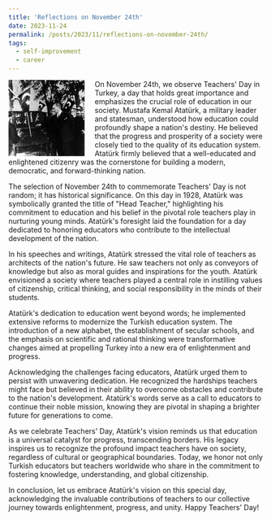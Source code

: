 ```yaml
---
title: 'Reflections on November 24th'
date: 2023-11-24
permalink: /posts/2023/11/reflections-on-november-24th/
tags:
  - self-improvement
  - career
---
```


<img width="150" alt="24 november" src="/images/posts/reflections-on-november-24th.jpg" style="float: left; margin-right: 20px;" /> On November 24th, we observe Teachers' Day in Turkey, a day that holds great importance and emphasizes the crucial role of education in our society. Mustafa Kemal Atatürk, a military leader and statesman, understood how education could profoundly shape a nation's destiny. He believed that the progress and prosperity of a society were closely tied to the quality of its education system. Atatürk firmly believed that a well-educated and enlightened citizenry was the cornerstone for building a modern, democratic, and forward-thinking nation.

The selection of November 24th to commemorate Teachers' Day is not random; it has historical significance. On this day in 1928, Atatürk was symbolically granted the title of "Head Teacher," highlighting his commitment to education and his belief in the pivotal role teachers play in nurturing young minds. Atatürk's foresight laid the foundation for a day dedicated to honoring educators who contribute to the intellectual development of the nation.

In his speeches and writings, Atatürk stressed the vital role of teachers as architects of the nation's future. He saw teachers not only as conveyors of knowledge but also as moral guides and inspirations for the youth. Atatürk envisioned a society where teachers played a central role in instilling values of citizenship, critical thinking, and social responsibility in the minds of their students.

Atatürk's dedication to education went beyond words; he implemented extensive reforms to modernize the Turkish education system. The introduction of a new alphabet, the establishment of secular schools, and the emphasis on scientific and rational thinking were transformative changes aimed at propelling Turkey into a new era of enlightenment and progress.

Acknowledging the challenges facing educators, Atatürk urged them to persist with unwavering dedication. He recognized the hardships teachers might face but believed in their ability to overcome obstacles and contribute to the nation's development. Atatürk's words serve as a call to educators to continue their noble mission, knowing they are pivotal in shaping a brighter future for generations to come.

As we celebrate Teachers' Day, Atatürk's vision reminds us that education is a universal catalyst for progress, transcending borders. His legacy inspires us to recognize the profound impact teachers have on society, regardless of cultural or geographical boundaries. Today, we honor not only Turkish educators but teachers worldwide who share in the commitment to fostering knowledge, understanding, and global citizenship.

In conclusion, let us embrace Atatürk's vision on this special day, acknowledging the invaluable contributions of teachers to our collective journey towards enlightenment, progress, and unity. Happy Teachers' Day!
